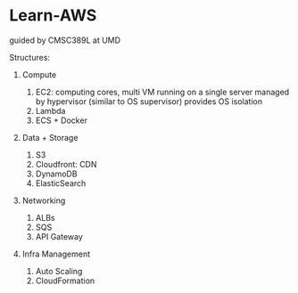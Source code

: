 # Learn-AWS
guided by CMSC389L at UMD

Structures:
1. Compute
    1. EC2: computing cores, multi VM running on a single server managed by hypervisor (similar to OS supervisor) provides OS isolation
    2. Lambda
    3. ECS + Docker

2. Data + Storage
    1. S3 
    2. Cloudfront: CDN
    3. DynamoDB
    4. ElasticSearch

3. Networking
    1. ALBs
    2. SQS
    3. API Gateway

4. Infra Management
    1. Auto Scaling
    2. CloudFormation